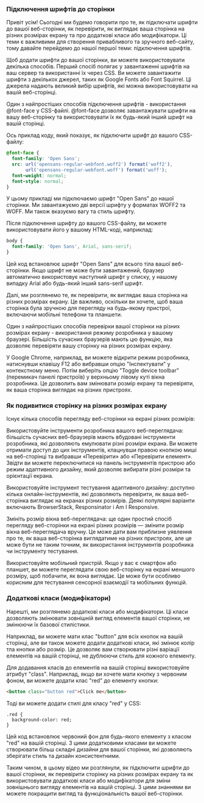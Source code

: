 ### Підключення шрифтів до сторінки

Привіт усім! Сьогодні ми будемо говорити про те, як підключати шрифти до вашої веб-сторінки, як перевірити, як виглядає ваша сторінка на різних розмірах екрану та про додаткові класи або модифікатори. Ці теми є важливими для створення привабливого та зручного веб-сайту, тому давайте перейдемо до нашої першої теми: підключення шрифтів.

Щоб додати шрифти до вашої сторінки, ви можете використовувати декілька способів. Перший спосіб полягає у завантаженні шрифтів на ваш сервер та використанні їх через CSS. Ви можете завантажити шрифти з декількох джерел, таких як Google Fonts або Font Squirrel. Ці джерела надають великий вибір шрифтів, які можна використовувати на вашій веб-сторінці.

Один з найпростіших способів підключення шрифтів - використання @font-face у CSS-файлі. @font-face дозволяє завантажувати шрифти на вашу веб-сторінку та використовувати їх як будь-який інший шрифт на вашій сторінці.

Ось приклад коду, який показує, як підключити шрифт до вашого CSS-файлу:

```css
@font-face {
  font-family: 'Open Sans';
  src: url('opensans-regular-webfont.woff2') format('woff2'),
       url('opensans-regular-webfont.woff') format('woff');
  font-weight: normal;
  font-style: normal;
}
```

У цьому прикладі ми підключаємо шрифт "Open Sans" до нашої сторінки. Ми завантажуємо дві версії шрифту у форматах WOFF2 та WOFF. Ми також вказуємо вагу та стиль шрифту.

Після підключення шрифту до вашого CSS-файлу, ви можете використовувати його у вашому HTML-коді, наприклад:

```css
body {
  font-family: 'Open Sans', Arial, sans-serif;
}
````


Цей код встановлює шрифт "Open Sans" для всього тіла вашої веб-сторінки. Якщо шрифт не може бути завантажений, браузер автоматично використовує наступний шрифт у списку, у нашому випадку Arial або будь-який інший sans-serif шрифт.

Далі, ми розглянемо те, як перевірити, як виглядає ваша сторінка на різних розмірах екрану. Це важливо, оскільки ви хочете, щоб ваша сторінка була зручною для перегляду на будь-якому пристрої, включаючи мобільні телефони та планшети.

Один з найпростіших способів перевірки вашої сторінки на різних розмірах екрану - використання режиму розробника у вашому браузері. Більшість сучасних браузерів мають цю функцію, яка дозволяє перевіряти вашу сторінку на різних розмірах екрану.

У Google Chrome, наприклад, ви можете відкрити режим розробника, натиснувши клавішу F12 або вибравши опцію "Інспектувати" у контекстному меню. Потім виберіть опцію "Toggle device toolbar" (перемикач панелі пристроїв) у верхньому лівому куті вікна розробника. Це дозволить вам змінювати розмір екрану та перевіряти, як ваша сторінка виглядає на різних пристроях.

### Як подивитися сторінку на різних розмірах екрану

Існує кілька способів перегляду веб-сторінки на екрані різних розмірів:

Використовуйте інструменти розробника вашого веб-переглядача: більшість сучасних веб-браузерів мають вбудовані інструменти розробника, які дозволяють емулювати різні розміри екрана. Ви можете отримати доступ до цих інструментів, клацнувши правою кнопкою миші на веб-сторінці та вибравши «Перевірити» або «Перевірити елемент». Звідти ви можете переключитися на панель інструментів пристрою або режим адаптивного дизайну, який дозволяє вибирати різні розміри та орієнтації екрана.

Використовуйте інструмент тестування адаптивного дизайну: доступно кілька онлайн-інструментів, які дозволяють перевірити, як ваша веб-сторінка виглядає на екранах різних розмірів. Деякі популярні варіанти включають BrowserStack, Responsinator і Am I Responsive.

Змініть розмір вікна веб-переглядача: ще один простий спосіб перегляду веб-сторінки на екрані різних розмірів — змінити розмір вікна веб-переглядача вручну. Це може дати вам приблизне уявлення про те, як ваша веб-сторінка виглядатиме на різних пристроях, але це може бути не таким точним, як використання інструментів розробника чи інструменту тестування.

Використовуйте мобільний пристрій. Якщо у вас є смартфон або планшет, ви можете переглядати свою веб-сторінку на екрані меншого розміру, щоб побачити, як вона виглядає. Це може бути особливо корисним для тестування сенсорної взаємодії та мобільних функцій.

### Додаткові класи (модифікатори)

Нарешті, ми розглянемо додаткові класи або модифікатори. Ці класи дозволяють змінювати зовнішній вигляд елементів вашої сторінки, не змінюючи їх базової стилістики.

Наприклад, ви можете мати клас "button" для всіх кнопок на вашій сторінці, але ви також можете додати додаткові класи, які змінює колір тла кнопки або розмір. Це дозволяє вам створювати різні варіації елементів на вашій сторінці, не дублюючи стиль для кожного елементу.

Для додавання класів до елементів на вашій сторінці використовуйте атрибут "class". Наприклад, якщо ви хочете мати кнопку з червоним фоном, ви можете додати клас "red" до елементу кнопки:

```html
<button class="button red">Click me</button>
```

Тоді ви можете додати стилі для класу "red" у CSS:

```
.red {
  background-color: red;
}
```
Цей код встановлює червоний фон для будь-якого елементу з класом "red" на вашій сторінці. З цими додатковими класами ви можете створювати більш складні дизайни для вашої сторінки, які дозволяють зберігати стиль та дизайн консистентними.

Таким чином, в цьому відео ми розглянули, як підключити шрифти до вашої сторінки, як перевірити сторінку на різних розмірах екрану та як використовувати додаткові класи або модифікатори для зміни зовнішнього вигляду елементів на вашій сторінці. З цими знаннями ви можете покращити вигляд та функціональність вашої веб-сторінки.